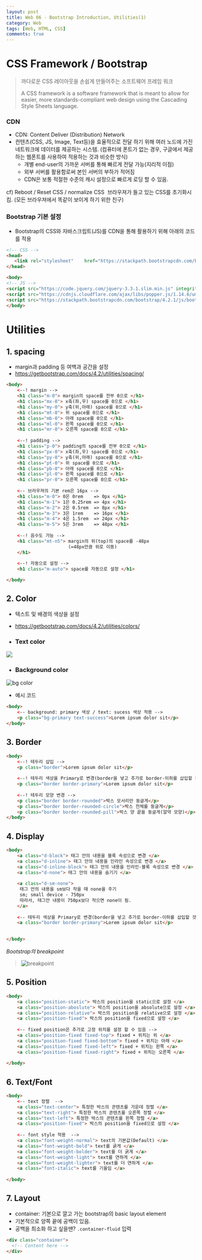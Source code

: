 ```yaml
---
layout: post
title: Web 06 - Bootstrap Introduction, Utilities(1)
category: Web
tags: [Web, HTML, CSS]
comments: true
---
```




# CSS Framework / Bootstrap

> 까다로운 CSS 레이아웃을 손쉽게 만들어주는 소프트웨어 프레임 워크
>
> A CSS framework is a software framework that is meant to allow for easier, more standards-compliant web design using the Cascading Style Sheets language.



### CDN

- CDN: Content Deliver (Distribution) Network
- 컨텐츠(CSS, JS, Image, Text등)을 효율적으로 전달 하기 위해 여러 노드에 가진 네트워크에 데이터를 제공하는 시스템. (컴퓨터에 폰트가 없는 경우, 구글에서 제공하는 웹폰트를 사용하여 적용하는 것과 비슷한 방식)
  - 개별 end-user의 가까운 서버를 통해 빠르게 전달 가능(지리적 이점)
  - 외부 서버를 활용함로써 본인 서버의 부하가 적어짐
  - CDN은 보통 적절한 수준의 캐시 설정으로 빠르게 로딩 할 수 있음.



cf) Reboot / Reset CSS / normalize CSS
​     브라우져가 들고 있는 CSS를 초기화시킴. (모든 브라우져에서 똑같이 보이게 하기 위한  친구)



### Bootstrap 기본 설정

- Bootstrap의 CSS와 자바스크립트(JS)를 CDN을 통해 활용하기 위해 아래의 코드를 적용


```HTML
<!-- CSS -->
<head>
   <link rel="stylesheet" 	 href="https://stackpath.bootstrapcdn.com/bootstrap/4.2.1/css/bootstrap.min.css" integrity="sha384-GJzZqFGwb1QTTN6wy59ffF1BuGJpLSa9DkKMp0DgiMDm4iYMj70gZWKYbI706tWS" crossorigin="anonymous">
</head>

<body>
<!-- JS -->
<script src="https://code.jquery.com/jquery-3.3.1.slim.min.js" integrity="sha384-q8i/X+965DzO0rT7abK41JStQIAqVgRVzpbzo5smXKp4YfRvH+8abtTE1Pi6jizo" crossorigin="anonymous"></script>
<script src="https://cdnjs.cloudflare.com/ajax/libs/popper.js/1.14.6/umd/popper.min.js" integrity="sha384-wHAiFfRlMFy6i5SRaxvfOCifBUQy1xHdJ/yoi7FRNXMRBu5WHdZYu1hA6ZOblgut" crossorigin="anonymous"></script>
<script src="https://stackpath.bootstrapcdn.com/bootstrap/4.2.1/js/bootstrap.min.js" integrity="sha384-B0UglyR+jN6CkvvICOB2joaf5I4l3gm9GU6Hc1og6Ls7i6U/mkkaduKaBhlAXv9k" crossorigin="anonymous"></script>   
</body>
```



# Utilities
## 1. spacing

- margin과 padding 등 여백과 공간을 설정
- https://getbootstrap.com/docs/4.2/utilities/spacing/

```html
<body>
    <--! margin -->
    <h1 class="m-0"> margin의 space를 전부 0으로 </h1>
    <h1 class="mx-0"> x축(좌,우) space를 0으로 </h1>
    <h1 class="my-0"> y축(위,아래) space를 0으로 </h1>
    <h1 class="mt-0"> 위 space를 0으로 </h1>
    <h1 class="mb-0"> 아래 space를 0으로 </h1>
    <h1 class="ml-0"> 왼쪽 space를 0으로 </h1>
	<h1 class="mr-0"> 오른쪽 space를 0으로 </h1>
    
    <--! padding -->
    <h1 class="p-0"> padding의 space를 전부 0으로 </h1>
    <h1 class="px-0"> x축(좌,우) space를 0으로 </h1>
    <h1 class="py-0"> y축(위,아래) space를 0으로 </h1>
    <h1 class="pt-0"> 위 space를 0으로 </h1>
    <h1 class="pb-0"> 아래 space를 0으로 </h1>
    <h1 class="pl-0"> 왼쪽 space를 0으로 </h1>
	<h1 class="pr-0"> 오른쪽 space를 0으로 </h1>
   
    <-- 브라우져의 기본 rem은 16px -->
    <h1 class="m-0"> 0은 0rem 	=> 0px </h1>
    <h1 class="m-1"> 1은 0.25rem => 4px </h1>
    <h1 class="m-2"> 2은 0.5rem  => 8px </h1>
    <h1 class="m-3"> 3은 1rem    => 16px </h1>
    <h1 class="m-4"> 4은 1.5rem  => 24px </h1>
    <h1 class="m-5"> 5은 3rem    => 48px </h1>
     
    <--! 음수도 가능 -->
    <h1 class="mt-n5"> margin의 위(top)의 space를 -48px 
        			   (=48px만큼 위로 이동) 		
    </h1>    
    
    <--! 자동으로 설정 -->
    <h1 class="m-auto"> space를 자동으로 설정 </h1>      

</body>
```



## 2. Color

- 텍스트 및 배경의 색상을 설정 
- https://getbootstrap.com/docs/4.2/utilities/colors/



- ### Text color

![](https://www.freewebmentor.com/wp-content/uploads/2017/09/bootstrap-text-color-css-classes.png)



- ### Background color

![bg color](https://www.beststarsofyear.com/wp-content/uploads/2018/07/new-page-background-color-bootstrap-lovely-bootstrap-4-everything-you-of-page-background-color-bootstrap.jpg)



- 예시 코드
```html
<body>
    <-- background: primary 색상 / text: sucess 색상 적용 -->
    <p class="bg-primary text-success">Lorem ipsum dolor sit</p>
</body>
```



## 3. Border

```html
<body>
    <--! 테두리 삽입 -->
    <p class="border">Lorem ipsum dolor sit</p>
        
    <--! 테두리 색상을 Primary로 변경(border을 넣고 추가로 border-이하를 삽입할 것) -->
    <p class="border border-primary">Lorem ipsum dolor sit</p>
    
    <--! 테두리 모양 변경 -->
    <p class="border border-rounded">박스 모서리만 둥글게</p>
    <p class="border border-rounded-circle">박스 전체를 둥글게</p>
    <p class="border border-rounded-pill">박스 양 끝을 둥글게(알약 모양)</p>
</body>
```



## 4. Display

```html
<body>
    <a class="d-block"> 태그 안의 내용을 블록 속성으로 변경 </a>
    <a class="d-inline"> 태그 안의 내용을 인라인 속성으로 변경 </a>
    <a class="d-inline-block"> 태그 안의 내용을 인라인-블록 속성으로 변경 </a>
    <a class="d-none"> 태그 안의 내용을 숨기기 </a>
    
    <a class="d-sm-none"> 
     태그 안의 내용을 sm보다 작을 때 none을 주기 
     sm; small device - 750px
     따라서, 태그안 내용이 750px보다 작으면 none이 됨.
    </a>
    
    <-- 테두리 색상을 Primary로 변경(border을 넣고 추가로 border-이하를 삽입할 것) -->
    <a class="border border-primary">Lorem ipsum dolor sit</p>
    

</body>
```

 

*Bootstrap의 breakpoint*

> ![breakpoint](https://wpmaster.com/wp-content/uploads/2017/02/bootstrap-4-grid.jpg)



## 5. Position

```html
<body>
    <a class="position-static"> 박스의 position을 static으로 설정 </a>
    <a class="position-aboslute"> 박스의 position을 absolute으로 설정 </a>
    <a class="position-relative"> 박스의 position을 relative으로 설정 </a>
    <a class="position-fixed"> 박스의 position을 fixed으로 설정 </a>
    
   	<-- fixed position은 추가로 고정 위치를 설정 할 수 있음 -->
    <a class="position-fixed fixed-top"> fixed + 위치는 위 </a>
    <a class="position-fixed fixed-bottom"> fixed + 위치는 아래 </a>
    <a class="position-fixed fixed-left"> fixed + 위치는 왼쪽 </a>
    <a class="position-fixed fixed-right"> fixed + 위치는 오른쪽 </a>
   
</body>
```



## 6. Text/Font

```html
<body>
   	<-- text 정렬  -->
    <a class="text-center"> 특정한 박스의 콘텐츠를 가운데 정렬 </a>
    <a class="text-right"> 특정한 박스의 콘텐츠를 오른쪽 정렬 </a>
    <a class="text-left"> 특정한 박스의 콘텐츠를 왼쪽 정렬 </a>
    <a class="position-fixed"> 박스의 position을 fixed으로 설정 </a>
        
   	<-- font style 적용  -->
    <a class="font-weight-normal"> text의 기본값(Default) </a>
    <a class="font-weight-bold"> text를 굵게 </a>
    <a class="font-weight-bolder"> text를 더 굵게 </a>
    <a class="font-weight-light"> text를 연하게 </a>
    <a class="font-weight-lighter"> text를 더 연하게 </a>    
    <a class="font-italic"> text를 기울임 </a>
        
</body>
```



## 7. Layout

- container: 기본으로 깔고 가는 bootstrap의 basic layout element
- 기본적으로 양쪽 끝에 공백이 있음.
- 공백을 최소화 하고 싶을땐? `.container-fluid` 입력

```html
<div class="container">
  <!-- Content here -->
</div>
```


